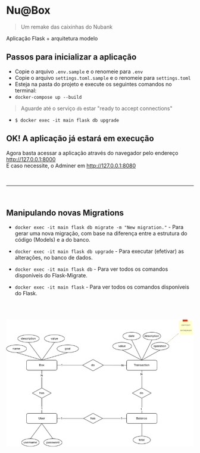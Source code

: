 # Nu@Box

> Um remake das caixinhas do Nubank

Aplicação Flask + arquitetura modelo 

## Passos para inicializar a aplicação
- Copie o arquivo `.env.sample` e o renomeie para `.env`
- Copie o arquivo `settings.toml.sample` e o renomeie para `settings.toml`
- Esteja na pasta do projeto e execute os seguintes comandos no terminal:
- `docker-compose up --build`
> Aguarde até o serviço `db` estar "ready to accept connections"
- `$ docker exec -it main flask db upgrade`

## OK! A aplicação já estará em execução

Agora basta acessar a aplicação através do navegador pelo endereço http://127.0.0.1:8000
<br>
E caso necessite, o Adminer em http://127.0.0.1:8080

<br>
<hr>
<br>

## Manipulando novas Migrations

- `docker exec -it main flask db migrate -m "New migration."` - Para gerar uma nova migração, com base na diferença entre a estrutura do código (Models) e a do banco.

- `docker exec -it main flask db upgrade` - Para executar (efetivar) as alterações, no banco de dados.

- `docker exec -it main flask db` - Para ver todos os comandos disponíveis do Flask-Migrate.

- `docker exec -it main flask` - Para ver todos os comandos disponíveis do Flask.

<br>
<br>

![Diagrama de classes](doc/Caixinhas@Root.drawio.png "Diagrama de classes")